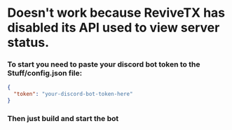 # Doesn't work because ReviveTX has disabled its API used to view server status.

### To start you need to paste your discord bot token to the Stuff/config.json file:
```json
{
  "token": "your-discord-bot-token-here"
}
```

### Then just build and start the bot
